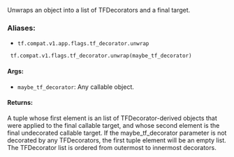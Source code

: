 
Unwraps an object into a list of TFDecorators and a final target.
### Aliases:
- `tf.compat.v1.app.flags.tf_decorator.unwrap`

```
 tf.compat.v1.flags.tf_decorator.unwrap(maybe_tf_decorator)
```
#### Args:
- `maybe_tf_decorator`: Any callable object.
#### Returns:

A tuple whose first element is an list of TFDecorator-derived objects that were applied to the final callable target, and whose second element is the final undecorated callable target. If the maybe_tf_decorator parameter is not decorated by any TFDecorators, the first tuple element will be an empty list. The TFDecorator list is ordered from outermost to innermost decorators.
